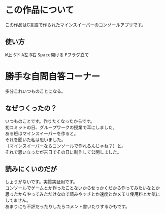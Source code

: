 # この作品について
この作品はC言語で作られたマインスイーパーのコンソールアプリです。
## 使い方
<kbd>W</kbd>上
<kbd>S</kbd>下
<kbd>A</kbd>左
<kbd>D</kbd>右
<kbd>Space</kbd>開ける
<kbd>F</kbd>フラグ立て
# 勝手な自問自答コーナー
多分これいつものことになる。
## なぜつくったの？
いつものことです。作りたくなったからです。  
初コミットの日、グループワークの授業で耳にしました。  
ある班はマインスイーパーを作ると。  
それを聞いた私は思いました。  
（マインスイーパーならコンソールで作れるんじゃね？）と。  
それで思い立ったが吉日でその日に制作して公開しました。
## 読みにくいのだが
しょうがないです。実質実証用です。  
コンソールでゲームとか作ったことないからせっかくだから作ってみたいなとか思ったからやってみただけなので読みやすさとか速度とかメモリ使用料とか気にしてません。  
あまりにも不評だったりしたらコメント書いたりするかもです。